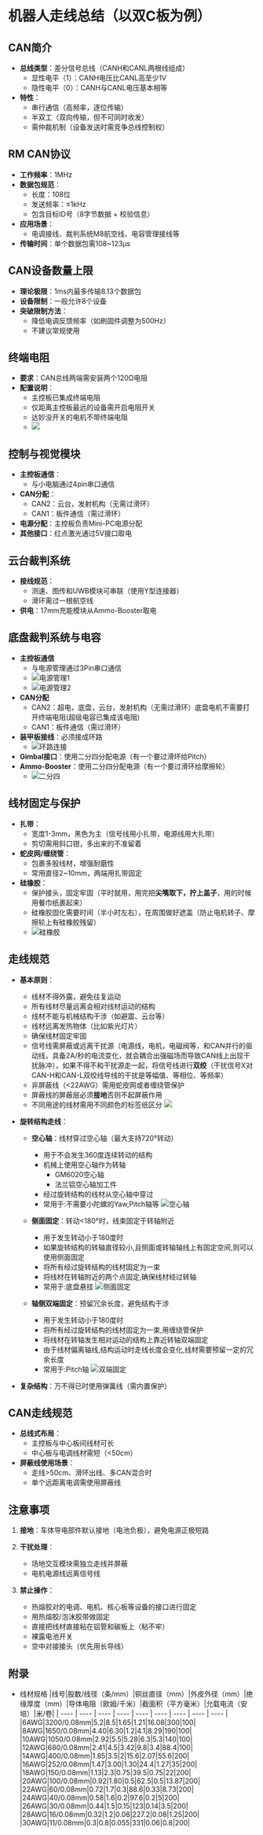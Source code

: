 #  机器人走线总结（以双C板为例）

## CAN简介
- **总线类型**：差分信号总线（CANH和CANL两根线组成）
  - 显性电平（1）：CANH电压比CANL高至少1V
  - 隐性电平（0）：CANH与CANL电压基本相等
- **特性**：
  - 串行通信（高频率，逐位传输）
  - 半双工（双向传输，但不可同时收发）
  - 需仲裁机制（设备发送时需竞争总线控制权）

## RM CAN协议
- **工作频率**：1MHz
- **数据包规范**：
  - 长度：108位
  - 发送频率：≤1kHz
  - 包含目标ID号（8字节数据 + 校验信息）
- **应用场景**：
  - 电调接线、裁判系统M8航空线、电容管理接线等
- **传输时间**：单个数据包需108~123μs

## CAN设备数量上限
- **理论极限**：1ms内最多传输8.13个数据包
- **设备限制**：一般允许8个设备
- **突破限制方法**：
  - 降低电调反馈频率（如刷固件调整为500Hz）
  - 不建议常规使用

## 终端电阻
- **要求**：CAN总线两端需安装两个120Ω电阻
- **配置说明**：
  - 主控板已集成终端电阻
  - 仅距离主控板最远的设备需开启电阻开关
  - 达妙没开关的电机不带终端电阻
  - ![](pics\终端电阻.png)

## 控制与视觉模块
- **主控板通信**：
  - 与小电脑通过4pin串口通信
- **CAN分配**：
  - CAN2：云台，发射机构（无需过滑环）
  - CAN1：板件通信（需过滑环）
- **电源分配**：主控板负责Mini-PC电源分配
- **其他接口**：红点激光通过5V接口取电

## 云台裁判系统
- **接线规范**：
  - 测速、图传和UWB模块可串联（使用Y型连接器）
  - 滑环需过一根航空线
- **供电**：17mm充能模块从Ammo-Booster取电

## 底盘裁判系统与电容

- **主控板通信**
  * 与电源管理通过3Pin串口通信
  * ![电源管理1](pics\电源管理1.png)
  * ![电源管理2](pics\电源管理2.png)
- **CAN分配**
  - CAN2：超电，底盘，云台，发射机构（无需过滑环）底盘电机不需要打开终端电阻(超级电容已集成该电阻)
  - CAN1：板件通信（需过滑环）
- **装甲板接线**：必须接成环路
  - ![环路连接](pics\环路连接.png)
- **Gimbal接口**：使用二分四分配电源（有一个要过滑环给Pitch）
- **Ammo-Booster**：使用二分四分配电源（有一个要过滑环给摩擦轮）
  - ![二分四](pics\二分四.png)
## 线材固定与保护
- **扎带**：
  - 宽度1-3mm，黑色为主（信号线用小扎带，电源线用大扎带）
  - 剪切需用斜口钳，多出来的不准留着
- **蛇皮网/缠绕管**：
  - 包裹多股线材，增强耐磨性
  - 常用直径2~10mm，两端用扎带固定
- **硅橡胶**：
  - 保护接头，固定牢固（平时就用，用完把**尖嘴取下，拧上盖子**，用的时候用餐巾纸裹起来）
  - 硅橡胶固化需要时间（半小时左右），在周围做好遮盖（防止电机转子、摩擦轮上有硅橡胶残留）
  - ![硅橡胶](pics\硅橡胶.png)

## 走线规范
- **基本原则**：
  - 线材不得外露，避免往复运动
  - 所有线材尽量远离会相对线材运动的结构
  - 线材不能与机械结构干涉（如避震、云台等）
  - 线材远离发热物体（比如紫光灯片）
  - 确保线材固定牢固
  - 信号线需屏蔽或远离干扰源（电源线，电机，电磁阀等，和CAN并行的驱动线，具备2A/秒的电流变化，就会耦合出强磁场而导致CAN线上出现干扰脉冲），如果不得不和干扰源走一起，将信号线进行**双绞**（干扰信号X对CAN-H和CAN-L双绞线导线的干扰是等幅值、等相位、等频率）
  - 非屏蔽线（<22AWG）需用蛇皮网或者缠绕管保护
  - 屏蔽线的屏蔽层必须**接地**否则不起屏蔽作用
  - 不同用途的线材需用不同颜色的标签纸区分
  ![](pics\can双绞效果.png)
  
- **旋转结构走线**：
  
  - **空心轴**：线材穿过空心轴（最大支持720°转动）
    - 用于不会发生360度连续转动的结构
    - 机械上使用空心轴作为转轴
        - GM6020空心轴
        - 法兰铝空心轴加工件
    - 经过旋转结构的线材从空心轴中穿过
    - 常用于:不需要小陀螺的Yaw,Pitch轴等
    ![空心轴](pics\空心轴.png)
  
  - **侧面固定**：转动<180°时，线束固定于转轴附近
    - 用于发生转动小于180度时
    - 如果旋转结构的转轴直径较小,且侧面或转轴轴线上有固定空间,则可以使用侧面固定
    - 将所有经过旋转结构的线材固定为一束
    - 将线材在转轴附近的两个点固定,确保线材经过转轴
    - 常用于:底盘悬挂
     ![侧面固定](pics\侧面固定.png)
  
  - **轴侧双端固定**：预留冗余长度，避免结构干涉
    - 用于发生转动小于180度时
    - 将所有经过旋转结构的线材固定为一束,用缠绕管保护
    - 将线材在转轴发生相对运动的结构上靠近转轴双端固定
    - 由于线材偏离轴线,结构运动时走线长度会变化,线材需要预留一定的冗余长度
    - 常用于:Pitch轴
    ![双端固定](pics\双端固定.png)
  
- **复杂结构**：万不得已时使用弹簧线（需内置保护）

## CAN走线规范
- **总线式布局**：
  - 主控板与中心板间线材可长
  - 中心板与电调线材需短（<50cm） 
- **屏蔽线使用场景**：
  - 走线>50cm、滑环出线、多CAN混合时
  - 单个远距离电调需使用屏蔽线

## 注意事项
1. **接地**：车体导电部件默认接地（电池负极），避免电源正极短路

2. **干扰处理**：
   - 场地交互模块需独立走线并屏蔽
   - 电机电源线远离信号线
   
3. **禁止操作**：

   - 热熔胶对的电调、电机、核心板等设备的接口进行固定
   - 用热熔胶/泡沫胶带做固定
   - 直接把线材直接粘在铝管和碳板上（粘不牢）
   - 裸露电池开关
   - 空中对接接头（优先用长导线）
   
     
## 附录

- 线材规格
|线号|股数/线径（条/mm）|铜丝直径（mm）|外皮外径（mm）|绝缘厚度（mm）|导体电阻（欧姆/千米）|截面积（平方毫米）|允载电流（安培）|米/卷|
| ---- | ---- | ---- | ---- | ---- | ---- | ---- | ---- | ---- |
|6AWG|3200/0.08mm|5.2|8.5|1.65|1.21|16.08|300|100|
|8AWG|1650/0.08mm|4.40|6.30|1.2|4.1|8.29|190|100|
|10AWG|1050/0.08mm|2.92|5.5|5.28|6.3|5.3|140|100|
|12AWG|680/0.08mm|2.41|4.5|3.42|9.8|3.4|88.4|100|
|14AWG|400/0.08mm|1.85|3.5|2|15.6|2.07|55.6|200|
|16AWG|252/0.08mm|1.47|3.00|1.30|24.4|1.27|35|200|
|18AWG|150/0.08mm|1.13|2.3|0.75|39.5|0.75|22|200|
|20AWG|100/0.08mm|0.92|1.80|0.5|62.5|0.5|13.87|200|
|22AWG|60/0.08mm|0.72|1.7|0.3|88.6|0.33|8.73|200|
|24AWG|40/0.08mm|0.58|1.6|0.2|97.6|0.2|5|200|
|26AWG|30/0.08mm|0.44|1.5|0.15|123|0.14|3.5|200|
|28AWG|16/0.08mm|0.32|1.2|0.08|227.2|0.08|1.25|200|
|30AWG|11/0.08mm|0.3|0.8|0.055|331|0.06|0.8|200|